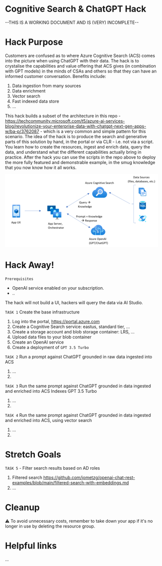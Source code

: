 # Cognitive Search & ChatGPT Hack

--THIS IS A WORKING DOCUMENT AND IS (VERY) INCOMPLETE--

# Hack Purpose
Customers are confused as to where Azure Cognitive Search (ACS) comes into the picture when using ChatGPT with their data. The hack is to crystalise the capabilities and value offering that ACS gives (in combination with GPT models) in the minds of CSAs and others so that they can have an informed customer conversation. Benefits include:
1. Data ingestion from many sources
2. Data enrichment
3. Vector search
4. Fast indexed data store
5. ...

This hack builds a subset of the architecture in this repo - https://techcommunity.microsoft.com/t5/azure-ai-services-blog/revolutionize-your-enterprise-data-with-chatgpt-next-gen-apps-w/ba-p/3762087 - which is a very common and simple pattern for this scenario. 
The idea of the hack is to produce the search and generative parts of this solution by hand, in the portal or via CLR - i.e. not via a script. You learn how to create the resources, ingest and enrich data, query the data, and understand what the different capabilities actually bring in practice. After the hack you can use the scripts in the repo above to deploy the more fully featured and demonstrable example, in the smug knowledge that you now know how it all works.

![Imgur](https://github.com/ianlcurtis1/cog-search-and-chatgpt-hack/blob/main/Architecture.png)

# Hack Away!
`Prerequisites`
- OpenAI service enabled on your subscription.
- ..

The hack will not build a UI, hackers will query the data via AI Studio.

`TASK 1` Create the base infrastructure
1. Log into the portal, https://portal.azure.com
2. Create a Cognitive Search service: eastus, standard tier, ...
3. Create a storage account and blob storage container: LRS, ...
4. Upload data files to your blob container
5. Create an OpenAI service
6. Create a deployment of `GPT 3.5 Turbo`

`TASK 2` Run a prompt against ChatGPT grounded in raw data ingested into ACS 
1. ...
2. 

`TASK 3` Run the same prompt against ChatGPT grounded in data ingested and enriched into ACS
Indexes
GPT 3.5 Turbo
1. ...
2. 

`TASK 4` Run the same prompt against ChatGPT grounded in data ingested and enriched into ACS, using vector search
1. ...
2. 

# Stretch Goals
`TASK 5` - Filter search results based on AD roles
1. Filtered search https://github.com/jometzg/openai-chat-rest-examples/blob/main/filtered-search-with-embeddings.md
2. ...

# Cleanup
⚠️ To avoid unnecessary costs, remember to take down your app if it's no longer in use by deleting the resource group.

# Helpful links
...
